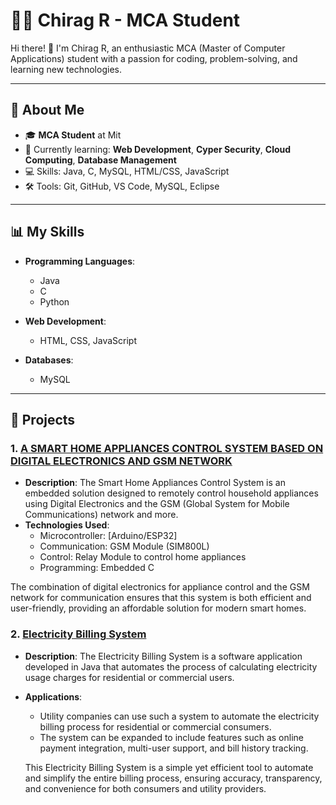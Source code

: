 # 👨‍💻 Chirag R - MCA Student

Hi there! 👋 I'm Chirag R, an enthusiastic MCA (Master of Computer Applications) student with a passion for coding, problem-solving, and learning new technologies.

---

## 🚀 About Me

- 🎓 **MCA Student** at Mit
- 🌱 Currently learning: **Web Development**, **Cyper Security**, **Cloud Computing**, **Database Management**
- 💻 Skills: Java, C, MySQL, HTML/CSS, JavaScript
- 🛠️ Tools: Git, GitHub, VS Code, MySQL, Eclipse
---

## 📊 My Skills

- **Programming Languages**:
  - Java
  - C
  - Python
  
- **Web Development**:
  - HTML, CSS, JavaScript
      
- **Databases**:
  - MySQL
---

## 📂 Projects

### 1. **[A SMART HOME APPLIANCES CONTROL SYSTEM BASED ON DIGITAL ELECTRONICS AND GSM NETWORK]()**
   - **Description**: The Smart Home Appliances Control System is an embedded solution designed to remotely control household appliances using Digital Electronics and the GSM (Global System for Mobile Communications) network and more.
  - **Technologies Used**:
     - Microcontroller: [Arduino/ESP32]
     - Communication: GSM Module (SIM800L)
     - Control: Relay Module to control home appliances
     - Programming: Embedded C
    
  The combination of digital electronics for appliance control and the GSM network for communication ensures that this system is both efficient and user-friendly, providing an affordable solution for modern smart homes.

### 2. **[Electricity Billing System](https://github.com/Chirag-R11/ElectricityBillingSystem)**
   - **Description**: The Electricity Billing System is a software application developed in Java that automates the process of calculating electricity usage charges for residential or commercial users.
  - **Applications**:
     - Utility companies can use such a system to automate the electricity billing process for residential or commercial consumers.
     - The system can be expanded to include features such as online payment integration, multi-user support, and bill history tracking.
   
    This Electricity Billing System is a simple yet efficient tool to automate and simplify the entire billing process, ensuring accuracy, transparency, and convenience for both consumers and utility providers.

